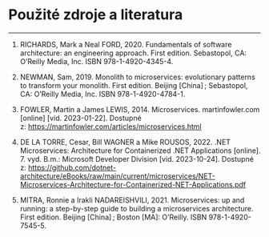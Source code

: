 # Použité zdroje a literatura
---
1. RICHARDS, Mark a Neal FORD, 2020. Fundamentals of software architecture: an engineering approach. First edition. Sebastopol, CA: O’Reilly Media, Inc. ISBN 978-1-4920-4345-4.

2. NEWMAN, Sam, 2019. Monolith to microservices: evolutionary patterns to transform your monolith. First edition. Beijing [China] ; Sebastopol, CA: O’Reilly Media, Inc. ISBN 978-1-4920-4784-1.

3. FOWLER, Martin a James LEWIS, 2014. Microservices. martinfowler.com [online] [vid. 2023-01-22]. Dostupné z: https://martinfowler.com/articles/microservices.html

4. DE LA TORRE, Cesar, Bill WAGNER a Mike ROUSOS, 2022. .NET Microservices: Architecture for Containerized .NET Applications [online]. 7. vyd. B.m.: Microsoft Developer Division [vid. 2023-10-24]. Dostupné z: https://github.com/dotnet-architecture/eBooks/raw/main/current/microservices/NET-Microservices-Architecture-for-Containerized-NET-Applications.pdf

5. MITRA, Ronnie a Irakli NADAREISHVILI, 2021. Microservices: up and running: a step-by-step guide to building a microservices architecture. First edition. Beijing [China] ; Boston [MA]: O’Reilly. ISBN 978-1-4920-7545-5.
